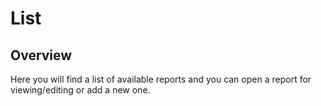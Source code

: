 # List

## Overview

Here you will find a list of available reports and you can open a report for viewing/editing or add a new one.




